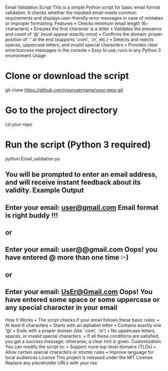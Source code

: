 Email Validation Script
This is a simple Python script for basic email format validation. It checks whether the inputted email meets common requirements and displays user-friendly error messages in case of mistakes or improper formatting.
Features
	•	Checks minimum email length (6+ characters)
	•	Ensures the first character is a letter
	•	Validates the presence and count of ‘@’ (must appear exactly once)
	•	Confirms the domain: proper position of ‘.’ at the end (supports ‘.com’, ‘.in’, etc.)
	•	Detects and rejects spaces, uppercase letters, and invalid special characters
	•	Provides clear error/success messages in the console
	•	Easy to use; runs in any Python 3 environment
Usage

# Clone or download the script
git clone https://github.com/yourusername/your-repo.git

# Go to the project directory
cd your-repo

# Run the script (Python 3 required)
python Email_validation.py

You will be prompted to enter an email address, and will receive instant feedback about its validity.
Example Output
--------------------------------------------------------------------------------------------------
Enter your email: user@gmail.com
Email format is right buddy !!!
--------------------------------------------------------------------------------------------------
or
--------------------------------------------------------------------------------------------------
Enter your email: user@@gmail.com
Oops! you have entered @ more than one time :-)
--------------------------------------------------------------------------------------------------

or
--------------------------------------------------------------------------------------------------
Enter your email: UsEr@Gmail.com
Oops! You have entered some space or some uppercase or any special character in your email
--------------------------------------------------------------------------------------------------
How It Works
	•	The script checks if your email follows these basic rules:
	•	At least 6 characters
	•	Starts with an alphabet letter
	•	Contains exactly one ‘@’
	•	Ends with a proper domain (like ‘.com’, ‘.in’)
	•	No uppercase letters, spaces, or invalid special characters.
	•	If all these conditions are satisfied, you get a success message; otherwise, a clear hint is given.
Customization
You can modify the script to:
	•	Support more top-level domains (TLDs)
	•	Allow certain special characters or stricter rules
	•	Improve language for local audiences
License
This project is released under the MIT License.
Replace any placeholder URLs with your rea

